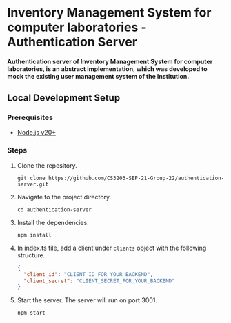 # Inventory Management System for computer laboratories - Authentication Server

#### Authentication server of Inventory Management System for computer laboratories, is an abstract implementation, which was developed to mock the existing user management system of the Institution.

## Local Development Setup

### Prerequisites

- [Node.js v20+](https://nodejs.org/en/download/)

### Steps

1. Clone the repository.

   ```
   git clone https://github.com/CS3203-SEP-21-Group-22/authentication-server.git
   ```

2. Navigate to the project directory.

   ```
   cd authentication-server
   ```

3. Install the dependencies.

   ```
   npm install
   ```

4. In index.ts file, add a client under `clients` object with the following structure.

   ```json
   {
     "client_id": "CLIENT_ID_FOR_YOUR_BACKEND",
     "client_secret": "CLIENT_SECRET_FOR_YOUR_BACKEND"
   }
   ```

5. Start the server. The server will run on port 3001.

   ```
   npm start
   ```
